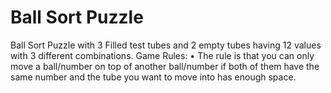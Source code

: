 # Ball Sort Puzzle
Ball Sort Puzzle with 3 Filled test tubes and 2 empty tubes having 12 values with 3 different combinations.
Game Rules:
• The rule is that you can only move a ball/number on top of another ball/number if both of them have the same number and the tube you want to move into has enough space.
